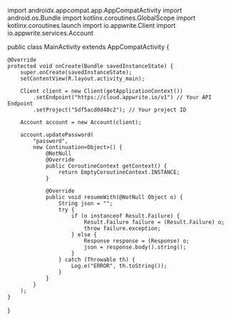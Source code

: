 import androidx.appcompat.app.AppCompatActivity
import android.os.Bundle
import kotlinx.coroutines.GlobalScope
import kotlinx.coroutines.launch
import io.appwrite.Client
import io.appwrite.services.Account

public class MainActivity extends AppCompatActivity {

    @Override
    protected void onCreate(Bundle savedInstanceState) {
        super.onCreate(savedInstanceState);
        setContentView(R.layout.activity_main);

        Client client = new Client(getApplicationContext())
            .setEndpoint("https://cloud.appwrite.io/v1") // Your API Endpoint
            .setProject("5df5acd0d48c2"); // Your project ID

        Account account = new Account(client);

        account.updatePassword(
            "password", 
            new Continuation<Object>() {
                @NotNull
                @Override
                public CoroutineContext getContext() {
                    return EmptyCoroutineContext.INSTANCE;
                }

                @Override
                public void resumeWith(@NotNull Object o) {
                    String json = "";
                    try {
                        if (o instanceof Result.Failure) {
                            Result.Failure failure = (Result.Failure) o;
                            throw failure.exception;
                        } else {
                            Response response = (Response) o;
                            json = response.body().string();
                        }                    
                    } catch (Throwable th) {
                        Log.e("ERROR", th.toString());
                    }
                }
            }
        );
    }
}